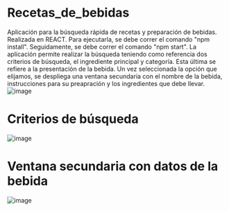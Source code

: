 # Recetas_de_bebidas
Aplicación para la búsqueda rápida de recetas y preparación de bebidas. Realizada en REACT. Para ejecutarla, se debe correr el comando "npm install". Seguidamente, se debe correr el comando "npm start". La aplicación permite realizar la búsqueda teniendo como referencia dos criterios de búsqueda, el ingrediente principal y categoría. Esta última se refiere a la presentación de la bebida. Un vez seleccionada la opción que elijamos, se despliega una ventana secundaria con el nombre de la bebida, instrucciones para su preapración y los ingredientes que debe llevar.    
![image](https://user-images.githubusercontent.com/86698059/181044478-92ca27e0-fb38-43fb-81e9-53134fb25405.png)

# Criterios de búsqueda
![image](https://user-images.githubusercontent.com/86698059/181046732-b26d74bd-3e7b-4bb6-9684-2f9ecadd451a.png)

# Ventana secundaria con datos de la bebida
![image](https://user-images.githubusercontent.com/86698059/181044633-2033a0a9-7e65-49b0-ae4f-1174ca74bd36.png)
